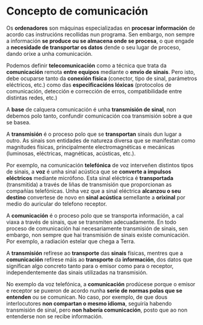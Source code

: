 

# Concepto de comunicación 


Os **ordenadores** son máquinas especializadas en **procesar información** de acordo cas instrucións recollidas nun programa. Sen embargo, non sempre a información **se produce ou se almacena onde se procesa**, o que engade a **necesidade de transportar os datos** dende o seu lugar de proceso, dando orixe a unha comunicación.

Podemos definir **telecomunicación** como a técnica que trata da **comunicación** remota **entre equipos** mediante o **envío de sinais**. Pero isto, debe ocuparse tanto da **conexión física** (conector, tipo de sinal, parámetros eléctricos, etc.) como das **especificacións lóxicas** (protocolos de comunicación, detección e corrección de erros, compatibilidade entre distintas redes, etc.)

A **base** de calquera comunicación é unha **transmisión de sinal**, non debemos polo tanto, confundir comunicación coa transmisión sobre a que se basea.

A **transmisión** é o proceso polo que se **transportan** sinais dun lugar a outro. As sinais son entidades de natureza diversa que se manifestan como magnitudes físicas, principalmente electromagnéticas e mecánicas (luminosas, eléctricas, magnéticas, acústicas, etc.).

Por exemplo, na comunicación **telefónica** de voz interveñen distintos tipos de sinais, a **voz** é unha sinal acústica que se **converte a impulsos eléctricos** mediante micrófono. Esta sinal eléctrica é **transportada** (transmitida) a través de liñas de transmisión que proporcionan as compañías telefónicas. Unha vez que a sinal eléctrica **alcanzou o seu destino** convertese de novo en **sinal acústica** semellante a **orixinal** por medio do auricular do telefono receptor.

A **comunicación** é o proceso polo que se transporta información, a cal viaxa a través de sinais, que se transmiten adecuadamente. En todo proceso de comunicación hai necesariamente transmisión de sinais, sen embargo, non sempre que hai transmisión de sinais existe comunicación. Por exemplo, a radiación estelar que chega a Terra.

A **transmisión** refírese ao **transporte** das **sinais** físicas, mentres que a **comunicación** refírese máis ao **transporte** da **información**, dos datos que significan algo concreto tanto para o emisor como para o receptor, independentemente das sinais utilizadas na transmisión.

No exemplo da voz telefónica, a **comunicación** prodúcese porque o emisor e receptor se puxeron de acordo nunha **serie de normas polas que se entenden** ou se comunican. No caso, por exemplo, de que dous interlocutores **non compartan o mesmo idioma**, seguiría habendo transmisión de sinal, pero **non habería comunicación**, posto que ao non entenderse non se recibe información.